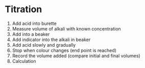 # Titration



1. Add acid into burette
2. Measure volume of alkali with known concentration
3. Add into a beaker
4. Add indicator into the alkali in beaker
5. Add acid slowly and gradually
6. Stop when colour changes (end point is reached)
7. Record the volume added (compare initial and final volumes)
8. Calculation
